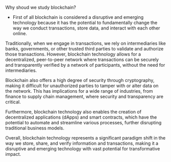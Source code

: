 Why shoud we study blockchain?

- First of all blockchain is considered a disruptive and emerging technology because it has the potential to fundamentally change the way we conduct transactions, store data, and interact with each other online. 

Traditionally, when we engage in transactions, we rely on intermediaries like banks, governments, or other trusted third parties to validate and authorize those transactions. However, blockchain technology allows for a decentralized, peer-to-peer network where transactions can be securely and transparently verified by a network of participants, without the need for intermediaries.

Blockchain also offers a high degree of security through cryptography, making it difficult for unauthorized parties to tamper with or alter data on the network. This has implications for a wide range of industries, from finance to supply chain management, where security and transparency are critical.

Furthermore, blockchain technology also enables the creation of decentralized applications (dApps) and smart contracts, which have the potential to automate and streamline various processes, further disrupting traditional business models.

Overall, blockchain technology represents a significant paradigm shift in the way we store, share, and verify information and transactions, making it a disruptive and emerging technology with vast potential for transformative impact.
